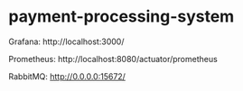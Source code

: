 # payment-processing-system

Grafana:
http://localhost:3000/

Prometheus:
http://localhost:8080/actuator/prometheus

RabbitMQ:
http://0.0.0.0:15672/